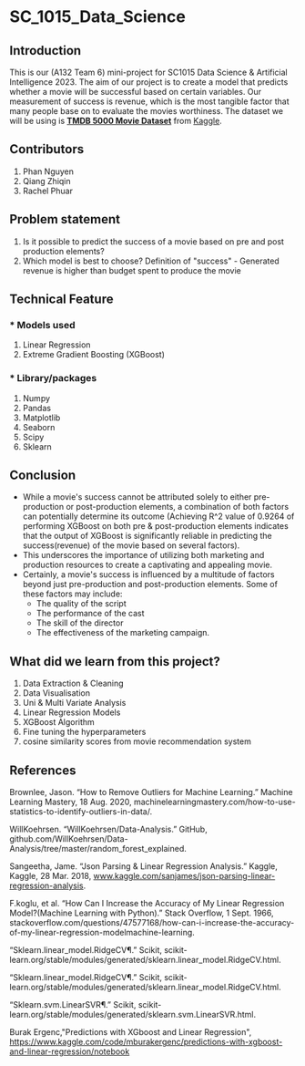 # SC_1015_Data_Science
## Introduction
This is our (A132 Team 6) mini-project for SC1015 Data Science & Artificial Intelligence 2023.
The aim of our project is to create a model that predicts whether a movie will be successful based on certain variables. Our measurement of success is revenue, which is the most tangible factor that many people base on to evaluate the movies worthiness. 
The dataset we will be using is [**TMDB 5000 Movie Dataset**](https://www.kaggle.com/datasets/tmdb/tmdb-movie-metadata) from [Kaggle](https://www.kaggle.com/).

## Contributors
1. Phan Nguyen
2. Qiang Zhiqin
3. Rachel Phuar 

## Problem statement
1. Is it possible to predict the success of a movie based on pre and post production elements?
2. Which model is best to choose?
Definition of "success" - Generated revenue is higher than budget spent to produce the movie


## Technical Feature

### * Models used
1. Linear Regression
2. Extreme Gradient Boosting (XGBoost)

### * Library/packages
1. Numpy
2. Pandas
3. Matplotlib
4. Seaborn
5. Scipy
6. Sklearn

## Conclusion
+ While a movie's success cannot be attributed solely to either pre-production or post-production elements, a combination of both factors can potentially determine its outcome (Achieving R^2 value of 0.9264 of performing XGBoost on both pre & post-production elements indicates that the output of XGBoost is significantly reliable in predicting the success(revenue) of the movie based on several factors). 
+ This underscores the importance of utilizing both marketing and production resources to create a captivating and appealing movie. 
+ Certainly, a movie's success is influenced by a multitude of factors beyond just pre-production and post-production elements. Some of these factors may include:
  + The quality of the script 
  + The performance of the cast 
  + The skill of the director
  + The effectiveness of the marketing campaign.

## What did we learn from this project?
1. Data Extraction & Cleaning
2. Data Visualisation
3. Uni & Multi Variate Analysis
4. Linear Regression Models
5. XGBoost Algorithm
6. Fine tuning the hyperparameters
7. cosine similarity scores from movie recommendation system

## References
Brownlee, Jason. “How to Remove Outliers for Machine Learning.” Machine Learning Mastery, 18 Aug. 2020, machinelearningmastery.com/how-to-use-statistics-to-identify-outliers-in-data/.

WillKoehrsen. “WillKoehrsen/Data-Analysis.” GitHub, github.com/WillKoehrsen/Data-Analysis/tree/master/random_forest_explained.

Sangeetha, Jame. “Json Parsing & Linear Regression Analysis.” Kaggle, Kaggle, 28 Mar. 2018, www.kaggle.com/sanjames/json-parsing-linear-regression-analysis.

F.koglu, et al. “How Can I Increase the Accuracy of My Linear Regression Model?(Machine Learning with Python).” Stack Overflow, 1 Sept. 1966, stackoverflow.com/questions/47577168/how-can-i-increase-the-accuracy-of-my-linear-regression-modelmachine-learning.

“Sklearn.linear_model.RidgeCV¶.” Scikit, scikit-learn.org/stable/modules/generated/sklearn.linear_model.RidgeCV.html.

“Sklearn.linear_model.RidgeCV¶.” Scikit, scikit-learn.org/stable/modules/generated/sklearn.linear_model.RidgeCV.html.

“Sklearn.svm.LinearSVR¶.” Scikit, scikit-learn.org/stable/modules/generated/sklearn.svm.LinearSVR.html.

Burak Ergenc,"Predictions with XGboost and Linear Regression", https://www.kaggle.com/code/mburakergenc/predictions-with-xgboost-and-linear-regression/notebook
